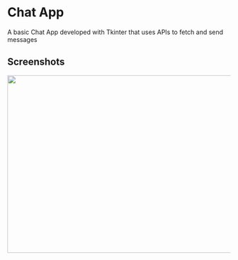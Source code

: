 
# Chat App

A basic Chat App developed with Tkinter that uses APIs to fetch and send messages


## Screenshots

<p align="center">
<img src="https://github.com/SuhaanTonse/Tkinter_ChatApp/assets/83179192/2d8477fd-3010-48ae-a6ef-d3a4cf2062f3" width="550" height="400">
 &nbsp; &nbsp; &nbsp; &nbsp;

</p>

